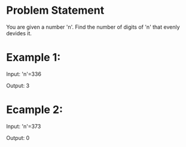 # Problem Statement

You are given a number 'n'. Find the number of digits of 'n' that evenly devides it.

# Example 1:

Input: 'n'=336

Output: 3

# Ecample 2:

Input: 'n'=373

Output: 0
